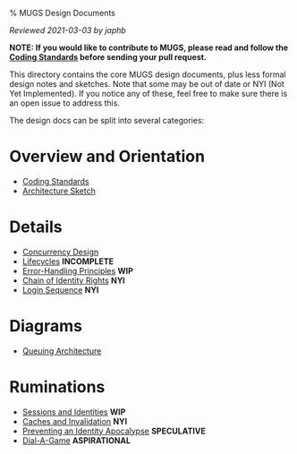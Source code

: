 % MUGS Design Documents

*Reviewed 2021-03-03 by japhb*

**NOTE: If you would like to contribute to MUGS, please read and follow the
[Coding Standards](coding-standards.md) before sending your pull request.**


This directory contains the core MUGS design documents, plus less formal design
notes and sketches.  Note that some may be out of date or NYI (Not Yet
Implemented).  If you notice any of these, feel free to make sure there is an
open issue to address this.

The design docs can be split into several categories:


# Overview and Orientation

* [Coding Standards](coding-standards.md)
* [Architecture Sketch](architecture.md)


# Details

* [Concurrency Design](concurrency.md)
* [Lifecycles](lifecycles.md) **INCOMPLETE**
* [Error-Handling Principles](error-handling.md) **WIP**
* [Chain of Identity Rights](chain-of-rights.md) **NYI**
* [Login Sequence](login-sequence.md) **NYI**


# Diagrams

* [Queuing Architecture](queuing-architecture.dot.svg)


# Ruminations

* [Sessions and Identities](sessions.md) **WIP**
* [Caches and Invalidation](caches.md) **NYI**
* [Preventing an Identity Apocalypse](identity-apocalypse.md) **SPECULATIVE**
* [Dial-A-Game](dial-a-game.md) **ASPIRATIONAL**
